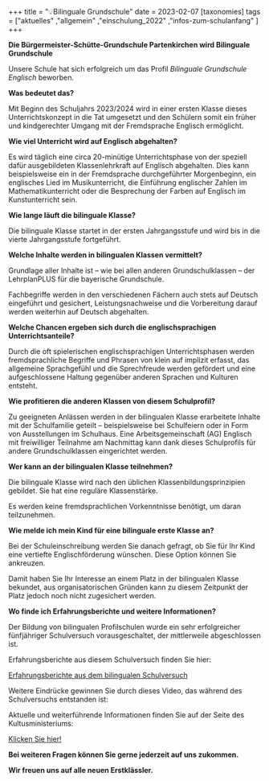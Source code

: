 +++
title = "💡Bilinguale Grundschule"
date = 2023-02-07
[taxonomies]
tags = ["aktuelles" ,"allgemein" ,"einschulung_2022" ,"infos-zum-schulanfang" ]
+++

**Die Bürgermeister-Schütte-Grundschule Partenkirchen wird Bilinguale Grundschule**

Unsere Schule hat sich erfolgreich um das Profil _Bilinguale Grundschule Englisch_ beworben.

**Was bedeutet das?**

<!-- more -->

Mit Beginn des Schuljahrs 2023/2024 wird in einer ersten Klasse dieses Unterrichtskonzept in die Tat umgesetzt und den Schülern somit ein früher und kindgerechter Umgang mit der Fremdsprache Englisch ermöglicht. 

**Wie viel Unterricht wird auf Englisch abgehalten?**

Es wird täglich eine circa 20-minütige Unterrichtsphase von der speziell dafür ausgebildeten Klassenlehrkraft auf Englisch abgehalten. Dies kann beispielsweise ein in der Fremdsprache durchgeführter Morgenbeginn, ein englisches Lied im Musikunterricht, die Einführung englischer Zahlen im Mathematikunterricht oder die Besprechung der Farben auf Englisch im Kunstunterricht sein.

**Wie lange läuft die bilinguale Klasse?**

Die bilinguale Klasse startet in der ersten Jahrgangsstufe und wird bis in die vierte Jahrgangsstufe fortgeführt.

**Welche Inhalte werden in bilingualen Klassen vermittelt?**

Grundlage aller Inhalte ist – wie bei allen anderen Grundschulklassen – der LehrplanPLUS für die bayerische Grundschule.

Fachbegriffe werden in den verschiedenen Fächern auch stets auf Deutsch eingeführt und gesichert, Leistungsnachweise und die Vorbereitung darauf werden weiterhin auf Deutsch abgehalten.

**Welche Chancen ergeben sich durch die englischsprachigen Unterrichtsanteile?**

Durch die oft spielerischen englischsprachigen Unterrichtsphasen werden fremdsprachliche Begriffe und Phrasen von klein auf implizit erfasst, das allgemeine Sprachgefühl und die Sprechfreude werden gefördert und eine aufgeschlossene Haltung gegenüber anderen Sprachen und Kulturen entsteht.

**Wie profitieren die anderen Klassen von diesem Schulprofil?**

Zu geeigneten Anlässen werden in der bilingualen Klasse erarbeitete Inhalte mit der Schulfamilie geteilt – beispielsweise bei Schulfeiern oder in Form von Ausstellungen im Schulhaus. Eine Arbeitsgemeinschaft (AG) Englisch mit freiwilliger Teilnahme am Nachmittag kann dank dieses Schulprofils für andere Grundschulklassen eingerichtet werden.

**Wer kann an der bilingualen Klasse teilnehmen?**

Die bilinguale Klasse wird nach den üblichen Klassenbildungsprinzipien gebildet. Sie hat eine reguläre Klassenstärke.

Es werden keine fremdsprachlichen Vorkenntnisse benötigt, um daran teilzunehmen.

**Wie melde ich mein Kind für eine bilinguale erste Klasse an?**

Bei der Schuleinschreibung werden Sie danach gefragt, ob Sie für Ihr Kind eine vertiefte Englischförderung wünschen. Diese Option können Sie ankreuzen.

Damit haben Sie Ihr Interesse an einem Platz in der bilingualen Klasse bekundet, aus organisatorischen Gründen kann zu diesem Zeitpunkt der Platz jedoch noch nicht zugesichert werden.

**Wo finde ich Erfahrungsberichte und weitere Informationen?**

Der Bildung von bilingualen Profilschulen wurde ein sehr erfolgreicher fünfjähriger Schulversuch vorausgeschaltet, der mittlerweile abgeschlossen ist.

Erfahrungsberichte aus diesem Schulversuch finden Sie hier:

[Erfahrungsberichte aus dem bilingualen Schulversuch](https://www.bildungspakt-bayern.de/projekte_bilinguale_grundschule/)

Weitere Eindrücke gewinnen Sie durch dieses Video, das während des Schulversuchs entstanden ist:

Aktuelle und weiterführende Informationen finden Sie auf der Seite des Kultusministeriums:

[Klicken Sie hier!](https://www.km.bayern.de/ministerium/schule-und-ausbildung/schularten/grundschule.html#Video34)

**Bei weiteren Fragen können Sie gerne jederzeit auf uns zukommen.**

**Wir freuen uns auf alle neuen Erstklässler.**
